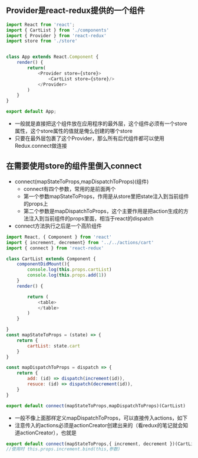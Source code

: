 ## Provider是react-redux提供的一个组件
```js
import React from 'react';
import { CartList } from './components'
import { Provider } from 'react-redux'
import store from './store'


class App extends React.Component {
    render() {
        return(
            <Provider store={store}>
                <CartList store={store}/>                    
            </Provider>
        )
    }
}

export default App;
```
- 一般就是直接把这个组件放在应用程序的最外层，这个组件必须有一个store属性，这个store属性的值就是俺么创建的哪个store
- 只要在最外层包裹了这个Provider，那么所有后代组件都可以使用Redux.connect做连接

## 在需要使用store的组件里倒入connect
- connect(mapStateToProps,mapDispatchToProps)(组件)
    - connect有四个参数，常用的是前面两个
    - 第一个参数mapStateToProps，作用是从store里把state注入到当前组件的props上
    - 第二个参数是mapDispatchToProps，这个主要作用是把action生成的方法注入到当前组件的props里面，相当于react的dispatch
- connect方法执行之后是一个高阶组件
```js
import React, { Component } from 'react'
import { increment, decrement} from '../../actions/cart'
import { connect } from 'react-redux'

class CartList extends Component {
    componentDidMount(){
        console.log(this.props.cartList)
        console.log(this.props.add(1))
    }
    render() {

        return (
            <table>
            </table>
        )
    }

}
const mapStateToProps = (state) => {
    return {
        cartList: state.cart
    }
}

const mapDispatchToProps = dispatch => {
    return {
        add: (id) => dispatch(increment(id)),
        resuce: (id) => dispatch(decrement(id)),
    }
}

export default connect(mapStateToProps,mapDispatchToProps)(CartList)
```
- 一般不像上面那样定义mapDispatchToProps，可以直接传入actions，如下
- 注意传入的actions必须是actionCreator创建出来的（看redux的笔记就会知道actionCreator），也就是
```js
export default connect(mapStateToProps,{ increment, decrement })(CartList)
//使用时 this.props.increment.bind(this,参数)
```